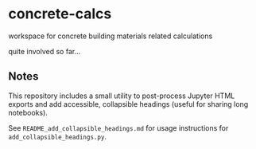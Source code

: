 # concrete-calcs
workspace for concrete building materials related calculations

quite involved so far...

## Notes
This repository includes a small utility to post-process Jupyter HTML exports and add accessible, collapsible headings (useful for sharing long notebooks).

See `README_add_collapsible_headings.md` for usage instructions for `add_collapsible_headings.py`.

